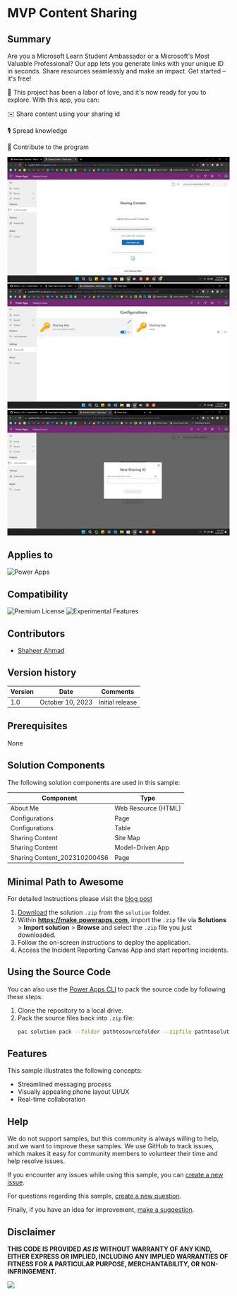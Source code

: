 # MVP Content Sharing

## Summary

Are you a Microsoft Learn Student Ambassador or a Microsoft's Most Valuable Professional? Our app lets you generate links with your unique ID in seconds. Share resources seamlessly and make an impact. Get started – it's free!

📢 This project has been a labor of love, and it's now ready for you to explore. With this app, you can:

✉️ Share content using your sharing id

🎙️ Spread knowledge

📱 Contribute to the program


![image](./assets/Screenshot%20(6).png)
![image](./assets/Screenshot%20(5).png)
![image](./assets/Screenshot%20(3).png)


## Applies to

![Power Apps](https://img.shields.io/badge/Power%20Apps-Yes-green "Yes")

## Compatibility
![Premium License](https://img.shields.io/badge/Premium%20License-Required-green.svg "Premium license required")
![Experimental Features](https://img.shields.io/badge/Experimental%20Features-No-red.svg "Does not rely on experimental features")

## Contributors

* [Shaheer Ahmad](https://github.com/shaheerahmadch)

## Version history

Version|Date|Comments
-------|----|--------
1.0|October 10, 2023|Initial release

## Prerequisites

None

## Solution Components

The following solution components are used in this sample:

Component|Type
---------|-----
About Me | Web Resource (HTML)
Configurations | Page
Configurations | Table
Sharing Content | Site Map
Sharing Content | Model-Driven App
Sharing Content_2023102004S6 | Page

## Minimal Path to Awesome

For detailed Instructions please visit the [blog post](https://shaheer365.blogspot.com/2023/08/mlsa-sharing-content-power-app.html)

1. [Download](./solution/mvp-content-sharing.zip) the solution `.zip` from the `solution` folder.
2. Within **https://make.powerapps.com**, import the `.zip` file via **Solutions** > **Import solution** > **Browse** and select the `.zip` file you just downloaded.
3. Follow the on-screen instructions to deploy the application.
4. Access the Incident Reporting Canvas App and start reporting incidents.

## Using the Source Code

You can also use the [Power Apps CLI](https://aka.ms/pac/docs) to pack the source code by following these steps:

1. Clone the repository to a local drive.
2. Pack the source files back into `.zip` file:
   ```bash
   pac solution pack --folder pathtosourcefolder --zipfile pathtosolution  --processCanvasApps
   ```

## Features

This sample illustrates the following concepts:

* Streamlined messaging process
* Visually appealing phone layout UI/UX
* Real-time collaboration

## Help

We do not support samples, but this community is always willing to help, and we want to improve these samples. We use GitHub to track issues, which makes it easy for  community members to volunteer their time and help resolve issues.

If you encounter any issues while using this sample, you can [create a new issue](https://github.com/pnp/powerapps-samples/issues/new?assignees=&labels=Needs%3A+Triage+%3Amag%3A%2Ctype%3Abug-suspected&template=bug-report.yml&sample=mvp-sharing-content&authors=@shaheerahmadch&title=mvp-sharing-content%20-%20).

For questions regarding this sample, [create a new question](https://github.com/pnp/powerapps-samples/issues/new?assignees=&labels=Needs%3A+Triage+%3Amag%3A%2Ctype%3Abug-suspected&template=question.yml&sample=mvp-sharing-content&authors=@shaheerahmadch&title=mvp-sharing-content%20-%20).

Finally, if you have an idea for improvement, [make a suggestion](https://github.com/pnp/powerapps-samples/issues/new?assignees=&labels=Needs%3A+Triage+%3Amag%3A%2Ctype%3Abug-suspected&template=suggestion.yml&sample=mvp-sharing-content&authors=@shaheerahmadch&title=mvp-sharing-content%20-%20).

## Disclaimer

**THIS CODE IS PROVIDED *AS IS* WITHOUT WARRANTY OF ANY KIND, EITHER EXPRESS OR IMPLIED, INCLUDING ANY IMPLIED WARRANTIES OF FITNESS FOR A PARTICULAR PURPOSE, MERCHANTABILITY, OR NON-INFRINGEMENT.**

<img src="https://m365-visitor-stats.azurewebsites.net/powerplatform-samples/samples/mvp-content-sharing" />
